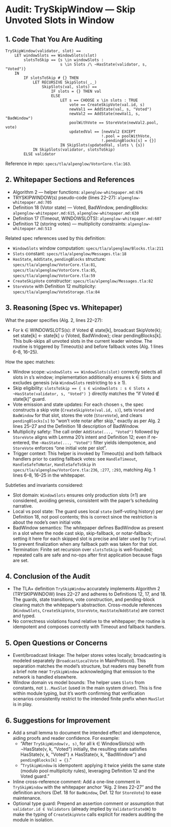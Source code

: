 # Audit: TrySkipWindow — Skip Unvoted Slots in Window

## 1. Code That You Are Auditing

```tla
TrySkipWindow(validator, slot) ==
    LET windowSlots == WindowSlots(slot)
        slotsToSkip == {s \in windowSlots : 
                        s \in Slots /\ ~HasState(validator, s, "Voted")}
    IN
        IF slotsToSkip # {} THEN
            LET RECURSIVE SkipSlots(_,_)
                SkipSlots(val, slots) ==
                    IF slots = {} THEN val
                    ELSE 
                        LET s == CHOOSE x \in slots : TRUE
                            vote == CreateSkipVote(val.id, s)
                            newVal1 == AddState(val, s, "Voted")
                            newVal2 == AddState(newVal1, s, "BadWindow")
                            poolWithVote == StoreVote(newVal2.pool, vote)
                            updatedVal == [newVal2 EXCEPT 
                                          !.pool = poolWithVote,
                                          !.pendingBlocks[s] = {}]
                        IN SkipSlots(updatedVal, slots \ {s})
            IN SkipSlots(validator, slotsToSkip)
        ELSE validator
```

Reference in repo: `specs/tla/alpenglow/VotorCore.tla:163`.

## 2. Whitepaper Sections and References

- Algorithm 2 — helper functions: `alpenglow-whitepaper.md:676`
- TRYSKIPWINDOW(s) pseudo-code (lines 22–27): `alpenglow-whitepaper.md:705`
- Definition 18 (Votor state) — Voted, BadWindow, pendingBlocks: `alpenglow-whitepaper.md:615`, `alpenglow-whitepaper.md:630`
- Definition 17 (Timeout, WINDOWSLOTS): `alpenglow-whitepaper.md:607`
- Definition 12 (storing votes) — multiplicity constraints: `alpenglow-whitepaper.md:513`

Related spec references used by this definition:
- `WindowSlots` window computation: `specs/tla/alpenglow/Blocks.tla:211`
- `Slots` constant: `specs/tla/alpenglow/Messages.tla:18`
- `HasState`, `AddState`, `pendingBlocks` structure: `specs/tla/alpenglow/VotorCore.tla:81`, `specs/tla/alpenglow/VotorCore.tla:85`, `specs/tla/alpenglow/VotorCore.tla:59`
- `CreateSkipVote` constructor: `specs/tla/alpenglow/Messages.tla:82`
- `StoreVote` with Definition 12 multiplicity: `specs/tla/alpenglow/VoteStorage.tla:84`

## 3. Reasoning (Spec vs. Whitepaper)

What the paper specifies (Alg. 2, lines 22–27):
- For k ∈ WINDOWSLOTS(s): if Voted ∉ state[k], broadcast SkipVote(k); set state[k] ← state[k] ∪ {Voted, BadWindow}; clear pendingBlocks[k]. This bulk-skips all unvoted slots in the current leader window. The routine is triggered by Timeout(s) and before fallback votes (Alg. 1 lines 6–8, 16–25).

How the spec matches:
- Window scope: `windowSlots == WindowSlots(slot)` correctly selects all slots in s’s window; implementation additionally ensures k ∈ Slots and excludes genesis (via `WindowSlots` restricting to s ≥ 1).
- Skip eligibility: `slotsToSkip == { s ∈ windowSlots : s ∈ Slots ∧ ¬HasState(validator, s, "Voted") }` directly matches the “if Voted ∉ state[k]” guard.
- Vote emission and state updates: For each chosen `s`, the spec constructs a skip vote (`CreateSkipVote(val.id, s)`), sets `Voted` and `BadWindow` for that slot, stores the vote (`StoreVote`), and clears `pendingBlocks[s]` to “won’t vote notar after skip,” exactly as per Alg. 2 lines 25–27 and the Definition 18 description of BadWindow.
- Multiplicity safety: The call order `AddState(..., "Voted")` followed by `StoreVote` aligns with Lemma 20’s intent and Definition 12; even if re-entered, the `~HasState(..., "Voted")` filter yields idempotence, and `StoreVote` enforces “one initial vote per slot”.
- Trigger context: This helper is invoked by Timeout(s) and both fallback handlers prior to casting fallback votes: see `HandleTimeout`, `HandleSafeToNotar`, `HandleSafeToSkip` in `specs/tla/alpenglow/VotorCore.tla:236`, `:277`, `:293`, matching Alg. 1 lines 6–8, 16–25 in the whitepaper.

Subtleties and invariants considered:
- Slot domain: `WindowSlots` ensures only production slots (≥1) are considered, avoiding genesis, consistent with the paper’s scheduling narrative.
- Local vs pool state: The guard uses local `state` (self-voting history) per Definition 18, not pool contents; this is correct since the restriction is about the node’s own initial vote.
- BadWindow semantics: The whitepaper defines BadWindow as present in a slot where the node cast skip, skip-fallback, or notar-fallback; setting it here for each skipped slot is precise and later used by `TryFinal` to prevent finalization when any fallback path was taken for that slot.
- Termination: Finite set recursion over `slotsToSkip` is well-founded; repeated calls are safe and no-ops after first application because flags are set.

## 4. Conclusion of the Audit

- The TLA+ definition `TrySkipWindow` accurately implements Algorithm 2 (TRYSKIPWINDOW) lines 22–27 and adheres to Definitions 12, 17, and 18. The guards, state transitions, vote construction, and pending-block clearing match the whitepaper’s abstraction. Cross-module references (`WindowSlots`, `CreateSkipVote`, `StoreVote`, `HasState`/`AddState`) are correct and typed.
- No correctness violations found relative to the whitepaper; the routine is idempotent and composes correctly with Timeout and fallback handlers.

## 5. Open Questions or Concerns

- Event/broadcast linkage: The helper stores votes locally; broadcasting is modeled separately (`BroadcastLocalVote` in MainProtocol). This separation matches the model’s structure, but readers may benefit from a brief note near `TrySkipWindow` acknowledging that emission to the network is handled elsewhere.
- Window domain vs model bounds: The helper uses `Slots` from constants, not `1..MaxSlot` (used in the main system driver). This is fine within module typing, but it’s worth confirming that verification scenarios consistently restrict to the intended finite prefix when `MaxSlot` is in play.

## 6. Suggestions for Improvement

- Add a small lemma to document the intended effect and idempotence, aiding proofs and reader confidence. For example:
  - “After `TrySkipWindow(v, s)`, for all k ∈ WindowSlots(s) with ¬HasState(v, k, "Voted") initially, the resulting state satisfies HasState(v, k, "Voted") ∧ HasState(v, k, "BadWindow") and `pendingBlocks[k] = {}`.”
  - “`TrySkipWindow` is idempotent: applying it twice yields the same state (modulo pool multiplicity rules), leveraging Definition 12 and the Voted guard.”
- Inline cross-reference comment: Add a one-line comment in `TrySkipWindow` with the whitepaper anchor “Alg. 2 lines 22–27” and the definition anchors (Def. 18 for `BadWindow`, Def. 12 for `StoreVote`) to ease maintenance.
- Optional type guard: Prepend an assertion comment or assumption that `validator.id ∈ Validators` (already implied by `ValidatorStateOK`) to make the typing of `CreateSkipVote` calls explicit for readers auditing the module in isolation.

